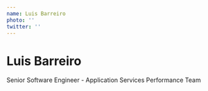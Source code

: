 ```yaml
---
name: Luis Barreiro
photo: ''
twitter: ''
---
```

# Luis Barreiro

Senior Software Engineer - Application Services Performance Team